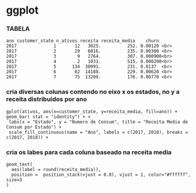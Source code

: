 # ggplot
### TABELA

    ano customer_state n_ativos receita receita_media    churn
    2017              1       12   3025.          252. 0.00120 <br>
    2017              2       29   6816.          235. 0.00300 <br>
    2017              3        9   2764.          307. 0.000900<br>
    2017              4        2   1031.          515. 0.000200<br>
    2017              5      134  30991.          231. 0.0137  <br>
    2017              6       62  14188.          229. 0.00620 <br>
    2017              7       75  13209.          176. 0.00770 <br>

### cria diversas colunas contendo no eixo x os estados, no y a receita distribuidos por ano
    gplot(ativos, aes(x=customer_state, y=receita_media, fill=ano)) +
    geom_bar( stat = "identity") + <
     labs(x = "Estado", y = "Numero de Consum", title = "Receita Media de Consum por Estado") +
     scale_fill_continuous(name = "Ano", labels = c(2017, 2018), breaks = c(2017, 2018)) + 
### cria os labes para cada coluna baseado na receita media
    geom_text(
      aes(label = round(receita_media)),
      position =  position_stack(vjust = 0.8), vjust = 1, color="#ffffff", size=3
    ) 
